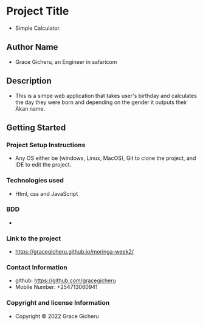 # Project Title

* Simple Calculator.

## Author Name

* Grace Gicheru, an Engineer in safaricom

## Description
* This is a simpe web application that takes user's birthday and calculates the day they were born and        depending on the gender it outputs their Akan name.

## Getting Started

### Project Setup Instructions

* Any OS either be (windows, Linux, MacOS),  Git to clone the project, and IDE to edit the project.

### Technologies used

* Html, css and JavaScript

### BDD

*

### Link to the project

* https://gracegicheru.github.io/moringa-week2/

### Contact Information
* github: https://github.com/gracegicheru
* Mobile Number: +254713060941

### Copyright and license Information

* Copyright © 2022 Grace Gicheru

